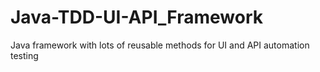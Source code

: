 # Java-TDD-UI-API_Framework
Java framework with lots of reusable methods for UI and API automation testing
